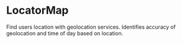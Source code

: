 # LocatorMap
Find users location with geolocation services. Identifies accuracy of geolocation and time of day based on location.
